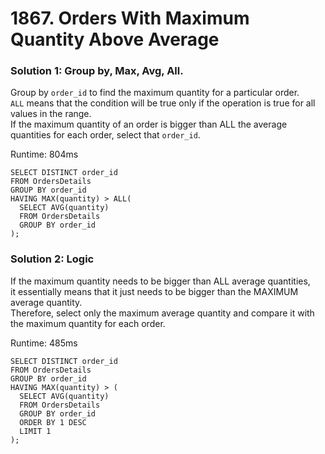 # 1867. Orders With Maximum Quantity Above Average

### Solution 1: Group by, Max, Avg, All.
Group by `order_id` to find the maximum quantity for a particular order.  
`ALL` means that the condition will be true only if the operation is true for all values in the range.   
If the maximum quantity of an order is bigger than ALL the average quantities for each order, select that `order_id`.

Runtime: 804ms  
```
SELECT DISTINCT order_id
FROM OrdersDetails
GROUP BY order_id
HAVING MAX(quantity) > ALL(
  SELECT AVG(quantity)
  FROM OrdersDetails
  GROUP BY order_id
);
```

### Solution 2: Logic

If the maximum quantity needs to be bigger than ALL average quantities,   
it essentially means that it just needs to be bigger than the MAXIMUM average quantity.  
Therefore, select only the maximum average quantity and compare it with the maximum quantity for each order.  

Runtime: 485ms
```
SELECT DISTINCT order_id
FROM OrdersDetails
GROUP BY order_id
HAVING MAX(quantity) > (
  SELECT AVG(quantity)
  FROM OrdersDetails
  GROUP BY order_id
  ORDER BY 1 DESC
  LIMIT 1
);
```